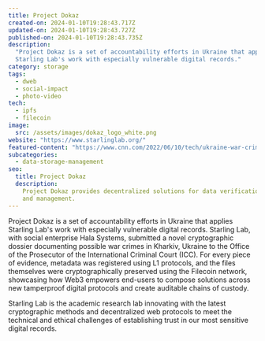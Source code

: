 ```yaml
---
title: Project Dokaz
created-on: 2024-01-10T19:28:43.717Z
updated-on: 2024-01-10T19:28:43.727Z
published-on: 2024-01-10T19:28:43.735Z
description:
  "Project Dokaz is a set of accountability efforts in Ukraine that applies
  Starling Lab's work with especially vulnerable digital records."
category: storage
tags:
  - dweb
  - social-impact
  - photo-video
tech:
  - ipfs
  - filecoin
image:
  src: /assets/images/dokaz_logo_white.png
website: "https://www.starlinglab.org/"
featured-content: "https://www.cnn.com/2022/06/10/tech/ukraine-war-crimes-blockchain/index.html"
subcategories:
  - data-storage-management
seo:
  title: Project Dokaz
  description:
    Project Dokaz provides decentralized solutions for data verification
    and management.
---
```


Project Dokaz is a set of accountability efforts in Ukraine that applies Starling Lab's work with especially vulnerable digital records. Starling Lab, with social enterprise Hala Systems, submitted a novel cryptographic dossier documenting possible war crimes in Kharkiv, Ukraine to the Office of the Prosecutor of the International Criminal Court (ICC). For every piece of evidence, metadata was registered using L1 protocols, and the files themselves were cryptographically preserved using the Filecoin network, showcasing how Web3 empowers end-users to compose solutions across new tamperproof digital protocols and create auditable chains of custody.

Starling Lab is the academic research lab innovating with the latest cryptographic methods and decentralized web protocols to meet the technical and ethical challenges of establishing trust in our most sensitive digital records.
